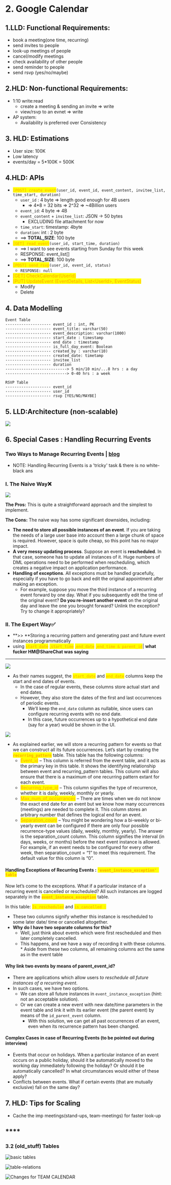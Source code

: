 # 2. Google Calendar

## 1.LLD: Functional Requirements:

* book a meeting(one time, recurring)
* send invites to people
* look-up meetings of people
* cancel/modify meetings
* check availability of other people
* send reminder to people
* send rsvp (yes/no/maybe)

## 2.HLD: Non-functional Requirements:

* 1:10 write:read
  * create a meeting & sending an invite => write
  * view/rsvp to an evnet => write
* AP system:
  * Availability is preferred over Consistency

## 3. HLD: Estimations

* User size: 100K
* Low latency
* events/day = 5\*100K = 500K

## 4.HLD: APIs

* <mark style="color:orange;">`[POST] create_event`</mark>`(user_id, event_id, event_content, invitee_list, time_start, duration) `
  * `user_id` : 4 byte => length good enough for 4B users
    * \=> 4\*8 = 32 bits => 2^32 => \~4Billion users
  * `event_id`: 4 byte => 4B
  * `event_content` + `invitee_list`: JSON -> 50 bytes
    * EXCLUDING file attachment for now
  * `time_start`: timestamp: 4byte
  * `duration`: int : 2 byte
  * \==> **TOTAL\_SIZE**: 100 byte
* <mark style="color:orange;">`[GET] read_event`</mark>`(user_id, start_time, duration)`
  * \==> I want to see events starting from Sunday for this week
  * RESPONSE: event\_list\[]
  * \==> **TOTAL\_SIZE**: 100 byte
* <mark style="color:orange;">`[POST] send_rsvp`</mark>`(user_id, event_id, status)`
  * `RESPONSE: null`
* <mark style="color:orange;">\[GET] CheckCalendar(UserId)</mark>
* <mark style="color:orange;">\[PUT] UpdateEvent (EventDetails, List\<UserId>, EventStatus)</mark>
  * Modify
  * Delete

## 4. Data Modelling

```
Event Table
-------------------- event_id : int, PK
-------------------- event_title: varchar(50)
-------------------- event_description: varchar(1000)
-------------------- start_date : timestamp
-------------------- end_date : timestamp
-------------------- is_full_day_event: Boolean
-------------------- created_by : varchar(10)
-------------------- created_date: timetamp
-------------------- invitee_list
-------------------- duration
---------------------------> 5 min/10 min/...8 hrs : a day
---------------------------> 0-40 hrs : a week

RSVP Table
-------------------- event_id
-------------------- user_id
-------------------- rsvp [YES/NO/MAYBE]
```



## 5. LLD:Architecture (non-scalable)



![](<../../.gitbook/assets/Screenshot 2021-10-24 at 2.23.52 AM.png>)



## 6. Special Cases : Handling Recurring Events

### Two Ways to Manage Recurring Events | [blog](https://www.vertabelo.com/blog/again-and-again-managing-recurring-events-in-a-data-model/)

* NOTE: Handling Recurring Events is a 'tricky' task & there is no white-black ans

### I. The Naive Way❌

![](<../../.gitbook/assets/Screenshot 2021-10-24 at 3.31.05 AM.png>)

**The Pros:** This is quite a straightforward approach and the simplest to implement.

**The Cons:** The naive way has some significant downsides, including:

* **The need to store all possible instances of an event**. If you are taking the needs of a large user base into account then a large chunk of space is required. However, space is quite cheap, so this point has no major impact.
* **A very messy updating process**. Suppose an event is **rescheduled**. In that case, someone has to update all instances of it. Huge numbers of DML operations need to be performed when rescheduling, which creates a negative impact on application performance.
* **Handling of exceptions**. All exceptions must be handled gracefully, especially if you have to go back and edit the original appointment after making an exception.
  * For example, suppose you move the third instance of a recurring event forward by one day. What if you subsequently edit the time of the original event? **Do you re-insert another event** on the original day and leave the one you brought forward? Unlink the exception? Try to change it appropriately?

### **II. The Expert Way✅**

* **>> **Storing a recurring pattern and generating past and future event instances programmatically
* using <mark style="color:orange;">`start_date`</mark> <mark style="color:orange;">,</mark><mark style="color:orange;">`start_time`</mark> <mark style="color:orange;">,</mark><mark style="color:orange;">`end_date`</mark> <mark style="color:orange;">,</mark><mark style="color:orange;">`end_time & parent_id`</mark>| **what fucker HM@ShareChat was saying**

****

![](<../../.gitbook/assets/Screenshot 2021-10-24 at 3.42.28 AM.png>)

* As their names suggest, the <mark style="color:orange;">`start_date`</mark> and <mark style="color:orange;">`end_date`</mark> columns keep the start and end dates of events.&#x20;
  * In the case of regular events, these columns store actual start and end dates.&#x20;
  * However, they also store the dates of the first and last occurrences of periodic events.&#x20;
    * We’ll keep the `end_date` column as nullable, since users can configure recurring events with no end date.&#x20;
    * In this case, future occurrences up to a hypothetical end date (say for a year) would be shown in the UI.

![](<../../.gitbook/assets/Screenshot 2021-10-24 at 3.36.24 AM.png>)

* As explained earlier, we will store a recurring pattern for events so that we can construct all its future occurrences. Let’s start by creating the <mark style="color:orange;">**`recurring_pattern`**</mark> table. This table has the following columns:
  * <mark style="color:orange;">Event\_id</mark> – This column is referred from the event table, and it acts as the primary key in this table. It shows the identifying relationship between event and recurring\_pattern tables. This column will also ensure that there is a maximum of one recurring pattern extant for each event.
  * <mark style="color:orange;">Recurring\_type\_id</mark> – This column signifies the type of recurrence, whether it is daily, weekly, monthly or yearly.
  * <mark style="color:orange;">Max\_num\_of\_occurrances</mark> – There are times when we do not know the exact end date for an event but we know how many occurrences (meetings) are needed to complete it. This column stores an arbitrary number that defines the logical end for an event.
  * <mark style="color:orange;">Separation\_count</mark> – You might be wondering how a bi-weekly or bi-yearly event can be configured if there are only four possible recurrence-type values (daily, weekly, monthly, yearly). The answer is the separation\_count column. This column signifies the interval (in days, weeks, or months) before the next event instance is allowed. For example, if an event needs to be configured for every other week, then separation\_count = “1” to meet this requirement. The default value for this column is “0”.

#### Handling Exceptions of Recurring Events : <mark style="color:orange;">**`'event_instance_exception' table`**</mark>

Now let’s come to the exceptions. What if a particular instance of a recurring event is cancelled or rescheduled? All such instances are logged separately in the <mark style="color:orange;">**`event_instance_exception`**</mark> table.

In this table: <mark style="color:orange;">`Is_rescheduled`</mark> and <mark style="color:orange;">`is_cancelled :`</mark>

* These two columns signify whether this instance is rescheduled to some later date/ time or cancelled altogether.
* &#x20;**Why do I have two separate columns for this?**&#x20;
  * Well, just think about events which were first rescheduled and then later completely cancelled.&#x20;
  * This happens, and we have a way of recording it with these columns. \* Aside from these two columns, all remaining columns act the same as in the event table

#### Why link two events by means of parent\_event\_id?

* There are applications which allow users _to reschedule all future instances of a recurring event_.
* In such cases, we have two options.
  * We can store all future instances in `event_instance_exception` (hint: not an acceptable solution).
  * Or we can create a new event with new date/time parameters in the event table and link it with its earlier event (the parent event) by means of the `id_parent_event` column.
    * With this solution, we can get all past occurrences of an event, even when its recurrence pattern has been changed.

#### Complex Cases in case of Recurring Events (to be pointed out during interview)

* Events that occur on holidays. When a particular instance of an event occurs on a public holiday, should it be automatically moved to the working day immediately following the holiday? Or should it be automatically cancelled? In what circumstances would either of these apply?
* Conflicts between events. What if certain events (that are mutually exclusive) fall on the same day?

## 7. HLD: Tips for Scaling

* Cache the imp meetings(stand-ups, team-meetings) for faster look-up



## ****

### **3.2 (old\_stuff) Tables**

![basic tables](<../../.gitbook/assets/Screenshot 2021-10-22 at 12.13.13 PM.png>)

![table-relations](<../../.gitbook/assets/Screenshot 2021-10-22 at 12.14.19 PM.png>)

![Changes for TEAM CALENDAR](<../../.gitbook/assets/Screenshot 2021-10-22 at 12.14.46 PM.png>)

##
